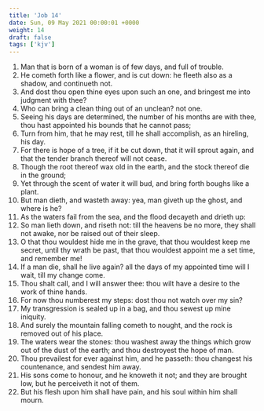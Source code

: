 ```yaml
---
title: 'Job 14'
date: Sun, 09 May 2021 00:00:01 +0000
weight: 14
draft: false
tags: ['kjv'] 
---
```


1. Man that is born of a woman is of few days, and full of trouble.
2. He cometh forth like a flower, and is cut down: he fleeth also as a shadow, and continueth not.
3. And dost thou open thine eyes upon such an one, and bringest me into judgment with thee?
4. Who can bring a clean thing out of an unclean? not one.
5. Seeing his days are determined, the number of his months are with thee, thou hast appointed his bounds that he cannot pass;
6. Turn from him, that he may rest, till he shall accomplish, as an hireling, his day.
7. For there is hope of a tree, if it be cut down, that it will sprout again, and that the tender branch thereof will not cease.
8. Though the root thereof wax old in the earth, and the stock thereof die in the ground;
9. Yet through the scent of water it will bud, and bring forth boughs like a plant.
10. But man dieth, and wasteth away: yea, man giveth up the ghost, and where is he?
11. As the waters fail from the sea, and the flood decayeth and drieth up:
12. So man lieth down, and riseth not: till the heavens be no more, they shall not awake, nor be raised out of their sleep.
13. O that thou wouldest hide me in the grave, that thou wouldest keep me secret, until thy wrath be past, that thou wouldest appoint me a set time, and remember me!
14. If a man die, shall he live again? all the days of my appointed time will I wait, till my change come.
15. Thou shalt call, and I will answer thee: thou wilt have a desire to the work of thine hands.
16. For now thou numberest my steps: dost thou not watch over my sin?
17. My transgression is sealed up in a bag, and thou sewest up mine iniquity.
18. And surely the mountain falling cometh to nought, and the rock is removed out of his place.
19. The waters wear the stones: thou washest away the things which grow out of the dust of the earth; and thou destroyest the hope of man.
20. Thou prevailest for ever against him, and he passeth: thou changest his countenance, and sendest him away.
21. His sons come to honour, and he knoweth it not; and they are brought low, but he perceiveth it not of them.
22. But his flesh upon him shall have pain, and his soul within him shall mourn.
